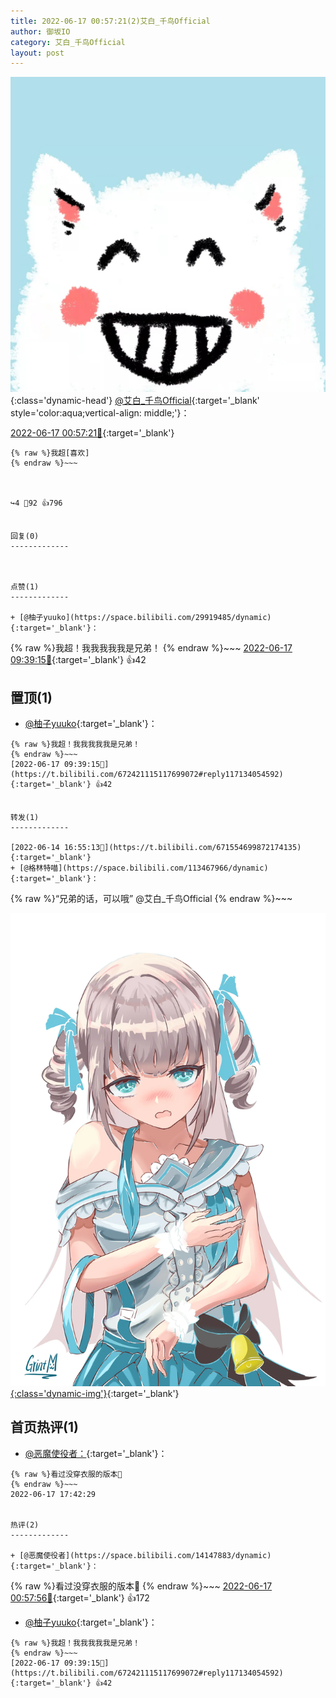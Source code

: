 ```yaml
---
title: 2022-06-17 00:57:21(2)艾白_千鸟Official
author: 御坂IO
category: 艾白_千鸟Official
layout: post
---
```


![img](/images/9ae8b9445fd0665cc014d9080156a45271be73c6.jpg){:class='dynamic-head'}
[@艾白_千鸟Official](https://space.bilibili.com/334537711/dynamic){:target='_blank' style='color:aqua;vertical-align: middle;'}：

[2022-06-17 00:57:21🔗](https://t.bilibili.com/672421115117699072){:target='_blank'}

~~~
{% raw %}我超[喜欢]
{% endraw %}~~~



↪️4 💬92 👍796


回复(0)
-------------



点赞(1)
-------------

+ [@柚子yuuko](https://space.bilibili.com/29919485/dynamic){:target='_blank'}：
~~~
{% raw %}我超！我我我我我是兄弟！
{% endraw %}~~~
[2022-06-17 09:39:15🔗](https://t.bilibili.com/672421115117699072#reply117134054592){:target='_blank'} 👍42


置顶(1)
-------------

+ [@柚子yuuko](https://space.bilibili.com/29919485/dynamic){:target='_blank'}：
~~~
{% raw %}我超！我我我我我是兄弟！
{% endraw %}~~~
[2022-06-17 09:39:15🔗](https://t.bilibili.com/672421115117699072#reply117134054592){:target='_blank'} 👍42


转发(1)
-------------

[2022-06-14 16:55:13🔗](https://t.bilibili.com/671554699872174135){:target='_blank'}
+ [@格林特喵](https://space.bilibili.com/113467966/dynamic){:target='_blank'}：
~~~
{% raw %}“兄弟的话，可以哦” 
@艾白_千鸟Official
{% endraw %}~~~


[![img](/images/be9e93cb7a272609ce313356eae4d5e2b16b4075.png){:class='dynamic-img'}](/images/be9e93cb7a272609ce313356eae4d5e2b16b4075.png){:target='_blank'}




首页热评(1)
-------------

+ [@恶魔使役者：](https://space.bilibili.com/14147883/dynamic){:target='_blank'}：
~~~
{% raw %}看过没穿衣服的版本🤤
{% endraw %}~~~
2022-06-17 17:42:29


热评(2)
-------------

+ [@恶魔使役者](https://space.bilibili.com/14147883/dynamic){:target='_blank'}：
~~~
{% raw %}看过没穿衣服的版本🤤
{% endraw %}~~~
[2022-06-17 00:57:56🔗](https://t.bilibili.com/672421115117699072#reply117113426640){:target='_blank'} 👍172
+ [@柚子yuuko](https://space.bilibili.com/29919485/dynamic){:target='_blank'}：
~~~
{% raw %}我超！我我我我我是兄弟！
{% endraw %}~~~
[2022-06-17 09:39:15🔗](https://t.bilibili.com/672421115117699072#reply117134054592){:target='_blank'} 👍42


